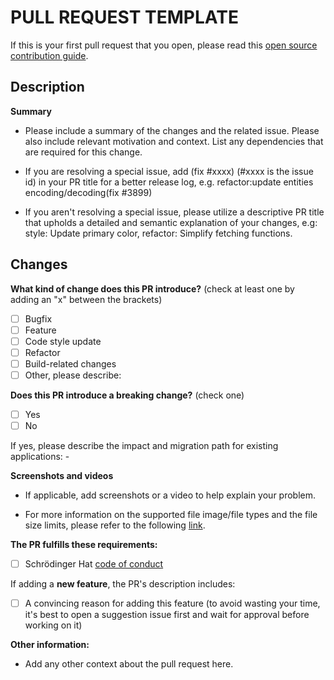 # PULL REQUEST TEMPLATE

If this is your first pull request that you open, please read this [open source contribution guide](https://opensource.guide/how-to-contribute/#opening-a-pull-request).

## Description

**Summary**

- Please include a summary of the changes and the related issue. Please also include relevant motivation and context. List any dependencies that are required for this change.

- If you are resolving a special issue, add (fix #xxxx) (#xxxx is the issue id) in your PR title for a better release log, e.g. refactor:update entities encoding/decoding(fix #3899)

- If you aren't resolving a special issue, please utilize a descriptive PR title that upholds a detailed and semantic explanation of your changes, e.g: style: Update primary color, refactor: Simplify fetching functions.

## Changes

**What kind of change does this PR introduce?** (check at least one by adding an "x" between the brackets)

- [ ] Bugfix
- [ ] Feature
- [ ] Code style update
- [ ] Refactor
- [ ] Build-related changes
- [ ] Other, please describe:

**Does this PR introduce a breaking change?** (check one)

- [ ] Yes
- [ ] No

If yes, please describe the impact and migration path for existing applications: -

**Screenshots and videos**

- If applicable, add screenshots or a video to help explain your problem.

- For more information on the supported file image/file types and the file size limits, please refer
to the following [link](https://docs.github.com/en/github/writing-on-github/working-with-advanced-formatting/attaching-files).

**The PR fulfills these requirements:**

- [ ] Schrödinger Hat [code of conduct](https://www.schrodinger-hat.it/code-of-conduct)

If adding a **new feature**, the PR's description includes:

- [ ] A convincing reason for adding this feature (to avoid wasting your time, it's best to open a suggestion issue first and wait for approval before working on it)

**Other information:**

- Add any other context about the pull request here.
